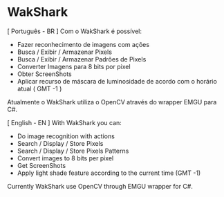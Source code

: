# WakShark

[ Português - BR ] 
Com o WakShark é possível:
- Fazer reconhecimento de imagens com ações
- Busca / Exibir / Armazenar Pixels
- Busca / Exibir / Armazenar Padrões de Pixels
- Converter Imagens para 8 bits por pixel
- Obter ScreenShots
- Aplicar recurso de máscara de luminosidade de acordo com o horário atual ( GMT -1 )

Atualmente o WakShark utiliza o OpenCV através do wrapper EMGU para C#.

[ English - EN ]
With WakShark you can:
- Do image recognition with actions
- Search / Display / Store Pixels
- Search / Display / Store Pixels Patterns
- Convert images to 8 bits per pixel
- Get ScreenShots
- Apply light shade feature according to the current time (GMT -1)

Currently WakShark use OpenCV through EMGU wrapper for C#.
